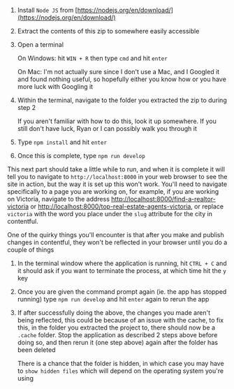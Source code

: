 1. Install `Node JS` from [https://nodejs.org/en/download/](https://nodejs.org/en/download/)
2. Extract the contents of this zip to somewhere easily accessible
3. Open a terminal

    On Windows: hit `WIN + R` then type `cmd` and hit `enter`
    
    On Mac: I'm not actually sure since I don't use a Mac, and I Googled it and found nothing useful, so hopefully either you know how or you have more luck with Googling it

4. Within the terminal, navigate to the folder you extracted the zip to during step 2

    If you aren't familiar with how to do this, look it up somewhere. If you still don't have luck, Ryan or I can possibly walk you through it

5. Type `npm install` and hit `enter`
6. Once this is complete, type `npm run develop`

This next part should take a little while to run, and when it is complete it will tell you to navigate to `http://localhost:8000` in your web browser to see the site in action, but the way it is set up this won't work. You'll need to navigate specifically to a page you are working on, for example, if you are working on Victoria, navigate to the address [http://localhost:8000/find-a-realtor-victoria](http://localhost:8000/find-a-realtor-victoria) or [http://localhost:8000/top-real-estate-agents-victoria](http://localhost:8000/top-real-estate-agents-victoria), or replace `victoria` with the word you place under the `slug` attribute for the city in contentful.

One of the quirky things you'll encounter is that after you make and publish changes in contentful, they won't be reflected in your browser until you do a couple of things

1. In the terminal window where the application is running, hit `CTRL + C` and it should ask if you want to terminate the process, at which time hit the `y` key

2. Once you are given the command prompt again (ie. the app has stopped running) type `npm run develop` and hit `enter` again to rerun the app

3. If after successfully doing the above, the changes you made aren't being reflected, this could be because of an issue with the cache, to fix this, in the folder you extracted the project to, there should now be a `.cache` folder. Stop the application as described 2 steps above before doing so, and then rerun it (one step above) again after the folder has been deleted

    There is a chance that the folder is hidden, in which case you may have to `show hidden files` which will depend on the operating system you're using